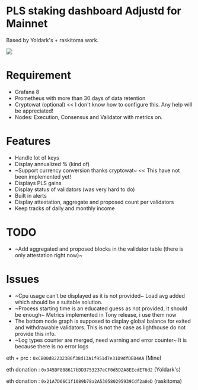 # PLS staking dashboard Adjustd for Mainnet

Based by Yoldark's + raskitoma work.

<img src=preview.PNG>

# Requirement
* Grafana 8
* Prometheus with more than 30 days of data retention
* Cryptowat (optional) << I don't know how to configure this.  Any help will be appreciated!
* Nodes: Execution, Consensus and Validator with metrics on.

# Features
* Handle lot of keys
* Display annualized % (kind of)
* ~Support currency conversion thanks cryptowat~  << This have not been implemented yet!
* Displays PLS gains
* Display status of validators (was very hard to do)
* Built in alerts
* Display attestation, aggregate and proposed count per validators
* Keep tracks of daily and monthly income

# TODO
* ~Add aggregated and proposed blocks in the validator table (there is only attestation right now)~

# Issues
* ~Cpu usage can't be displayed as it is not provided~ Load avg added which should be a suitable solution.
* ~Process starting time is an educated guess as not provided, it should be enough~ Metrics implemented in Tony release, i use them now
* The bottom node graph is supposed to display global balance for exited and withdrawable validators. This is not the case as lighthouse do not provide this info.
* ~Log types counter are merged, need warning and error counter~ It is because there is no error logs

eth + prc : `0xCB00d822323B6f38d13A1f951d7e31D9dfDED4AA` (Mine)

eth donation : `0x945DF808617bDD3753237eCF0d5D2A8EEedE76d2` (Yoldark's)

eth donation : `0x21A7D66C1f1089b78a2A530580295939Cdf2a0eD` (raskitoma)
